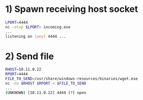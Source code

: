 # 1) Spawn receiving host socket
```sh
LPORT=4444
nc -nlvp $LPORT> incoming.exe
...
listening on [any] 4444 ...
```

# 2) Send file
```sh
RHOST=10.11.0.22
RPORT=4444
FILE_TO_SEND=/usr/share/windows-resources/binaries/wget.exe
nc -nv $RHOST $RPORT < $FILE_TO_SEND
...
(UNKNOWN) [10.11.0.22] 4444 (?) open
```
